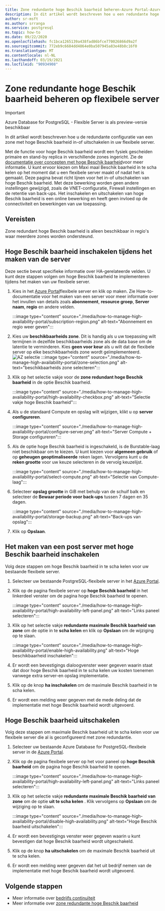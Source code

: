 ```yaml
---
title: Zone redundante hoge Beschik baarheid beheren-Azure Portal-Azure Database for PostgreSQL-flexibele server
description: In dit artikel wordt beschreven hoe u een redundante hoge Beschik baarheid van zone in-of uitschakelt in Azure Database for PostgreSQL-flexibele server via de Azure Portal.
author: sr-msft
ms.author: srranga
ms.service: postgresql
ms.topic: how-to
ms.date: 09/22/2020
ms.openlocfilehash: fc1bca1265139a438fad86bfce770026866d9a2f
ms.sourcegitcommit: 772eb9c6684dd4864e0ba507945a83e48b8c16f0
ms.translationtype: MT
ms.contentlocale: nl-NL
ms.lasthandoff: 03/19/2021
ms.locfileid: "90934908"
---
```

# <a name="manage-zone-redundant-high-availability-in-flexible-server"></a>Zone redundante hoge Beschik baarheid beheren op flexibele server

> [!IMPORTANT]
> Azure Database for PostgreSQL - Flexible Server is als preview-versie beschikbaar

In dit artikel wordt beschreven hoe u de redundante configuratie van een zone met hoge Beschik baarheid in-of uitschakelen in uw flexibele server.

Met de functie voor hoge Beschik baarheid wordt een fysiek gescheiden primaire en stand-by replica in verschillende zones ingericht. Zie de [documentatie over concepten met hoge Beschik baarheid](./concepts-high-availability.md)voor meer informatie. U kunt ervoor kiezen om Maxi maal Beschik baarheid in te scha kelen op het moment dat u een flexibele server maakt of nadat het is gemaakt. Deze pagina bevat richt lijnen voor het in-of uitschakelen van hoge Beschik baarheid. Met deze bewerking worden geen andere instellingen gewijzigd, zoals de VNET-configuratie, Firewall instellingen en de retentie van back-ups. Het inschakelen en uitschakelen van hoge Beschik baarheid is een online bewerking en heeft geen invloed op de connectiviteit en bewerkingen van uw toepassing.

## <a name="pre-requisites"></a>Vereisten

Zone redundant hoge Beschik baarheid is alleen beschikbaar in regio's waar meerdere zones worden ondersteund. 

## <a name="enable-high-availability-during-server-creation"></a>Hoge Beschik baarheid inschakelen tijdens het maken van de server

Deze sectie bevat specifieke informatie over HA-gerelateerde velden. U kunt deze stappen volgen om hoge Beschik baarheid te implementeren tijdens het maken van uw flexibele server.

1.  Kies in het [Azure Portal](https://portal.azure.com/)flexibele server en klik op maken.  Zie How-to-documentatie voor het maken van een server voor meer informatie over het invullen van details zoals **abonnement**, **resource groep**, **Server naam**, **regio** en andere velden.
   
    :::image type="content" source="./media/how-to-manage-high-availability-portal/subscription-region.png" alt-text="Abonnement en regio weer geven":::

2.  Kies uw **beschikbaarheids zone**. Dit is handig als u uw toepassing wilt termijnen in dezelfde beschikbaarheids zone als de data base om de latentie te verminderen. Kies **geen voor keur** als u wilt dat de flexibele server op elke beschikbaarheids zone wordt geïmplementeerd.
    ![AZ selectie ]() :::image type="content" source="./media/how-to-manage-high-availability-portal/zone-selection.png" alt-text="beschikbaarheids zone selecteren":::  

3.  Klik op het selectie vakje voor de **zone redundant hoge Beschik baarheid** in de optie Beschik baarheid.

    :::image type="content" source="./media/how-to-manage-high-availability-portal/high-availability-checkbox.png" alt-text="Selectie vakje hoge Beschik baarheid":::

4.  Als u de standaard Compute en opslag wilt wijzigen, klikt u op  **server configureren**.
 
    :::image type="content" source="./media/how-to-manage-high-availability-portal/configure-server.png" alt-text="Server Compute + Storage configureren":::  

5.  Als de optie hoge Beschik baarheid is ingeschakeld, is de Burstable-laag niet beschikbaar om te kiezen. U kunt kiezen voor **algemeen gebruik** of op **geheugen geoptimaliseerde** reken lagen. Vervolgens kunt u de **reken grootte** voor uw keuze selecteren in de vervolg keuzelijst.

    :::image type="content" source="./media/how-to-manage-high-availability-portal/select-compute.png" alt-text="Selectie van Compute-laag":::  


6.  Selecteer **opslag grootte** in GiB met behulp van de schuif balk en selecteer de **Bewaar periode voor back-ups** tussen 7 dagen en 35 dagen.
   
    :::image type="content" source="./media/how-to-manage-high-availability-portal/storage-backup.png" alt-text="Back-ups van opslag"::: 

7. Klik op **Opslaan**. 

## <a name="enable-high-availability-post-server-creation"></a>Het maken van een post server met hoge Beschik baarheid inschakelen

Volg deze stappen om hoge Beschik baarheid in te scha kelen voor uw bestaande flexibele server.

1.  Selecteer uw bestaande PostgreSQL-flexibele server in het [Azure Portal](https://portal.azure.com/).

2.  Klik op de pagina flexibele server op **hoge Beschik baarheid** in het linkerdeel venster om de pagina hoge Beschik baarheid te openen.
   
     :::image type="content" source="./media/how-to-manage-high-availability-portal/high-availability-left-panel.png" alt-text="Links paneel selecteren"::: 

3.  Klik op het selectie vakje **redundante maximale Beschik baarheid van zone** om de optie in te **scha kelen** en klik op **Opslaan** om de wijziging op te slaan.

     :::image type="content" source="./media/how-to-manage-high-availability-portal/enable-high-availability.png" alt-text="Hoge beschikbaarheid inschakelen"::: 

4.  Er wordt een bevestigings dialoogvenster weer gegeven waarin staat dat door hoge Beschik baarheid in te scha kelen uw kosten toenemen vanwege extra server-en opslag implementatie.

5.  Klik op de knop **ha inschakelen** om de maximale Beschik baarheid in te scha kelen.

6.  Er wordt een melding weer gegeven met de mede deling dat de implementatie met hoge Beschik baarheid wordt uitgevoerd.

## <a name="disable-high-availability"></a>Hoge Beschik baarheid uitschakelen

Volg deze stappen om maximale Beschik baarheid uit te scha kelen voor uw flexibele server die al is geconfigureerd met zone redundantie.

1.  Selecteer uw bestaande Azure Database for PostgreSQL-flexibele server in de [Azure Portal](https://portal.azure.com/).

2.  Klik op de pagina flexibele server op het voor paneel op **hoge Beschik baarheid** om de pagina hoge Beschik baarheid te openen.
   
    :::image type="content" source="./media/how-to-manage-high-availability-portal/high-availability-left-panel.png" alt-text="Links paneel selecteren"::: 

3.  Klik op het selectie vakje **redundante maximale Beschik baarheid van zone** om de optie **uit te scha kelen** . Klik vervolgens op **Opslaan** om de wijziging op te slaan.

     :::image type="content" source="./media/how-to-manage-high-availability-portal/disable-high-availability.png" alt-text="Hoge Beschik baarheid uitschakelen"::: 

4.  Er wordt een bevestigings venster weer gegeven waarin u kunt bevestigen dat hoge Beschik baarheid wordt uitgeschakeld.

5.  Klik op de knop **ha uitschakelen** om de maximale Beschik baarheid uit te scha kelen.

6.  Er wordt een melding weer gegeven dat het uit bedrijf nemen van de implementatie met hoge Beschik baarheid wordt uitgevoerd.

## <a name="next-steps"></a>Volgende stappen

-   Meer informatie over [bedrijfs continuïteit](./concepts-business-continuity.md)
-   Meer informatie over [zone redundante hoge Beschik baarheid](./concepts-high-availability.md)
